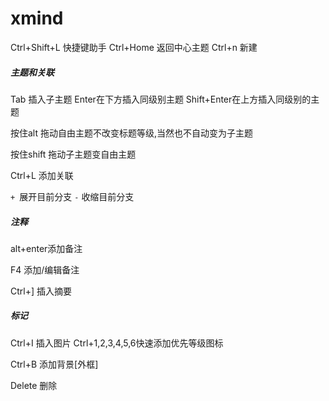# xmind
Ctrl+Shift+L 快捷键助手
Ctrl+Home 返回中心主题
Ctrl+n 新建

##### 主题和关联

Tab 插入子主题
Enter在下方插入同级别主题
Shift+Enter在上方插入同级别的主题

按住alt 拖动自由主题不改变标题等级,当然也不自动变为子主题

按住shift 拖动子主题变自由主题

Ctrl+L 添加关联

`+ `展开目前分支
`-` 收缩目前分支



##### 注释

alt+enter添加备注

F4 添加/编辑备注

Ctrl+] 插入摘要



##### 标记

Ctrl+I 插入图片
Ctrl+1,2,3,4,5,6快速添加优先等级图标

Ctrl+B 添加背景[外框]



Delete 删除



